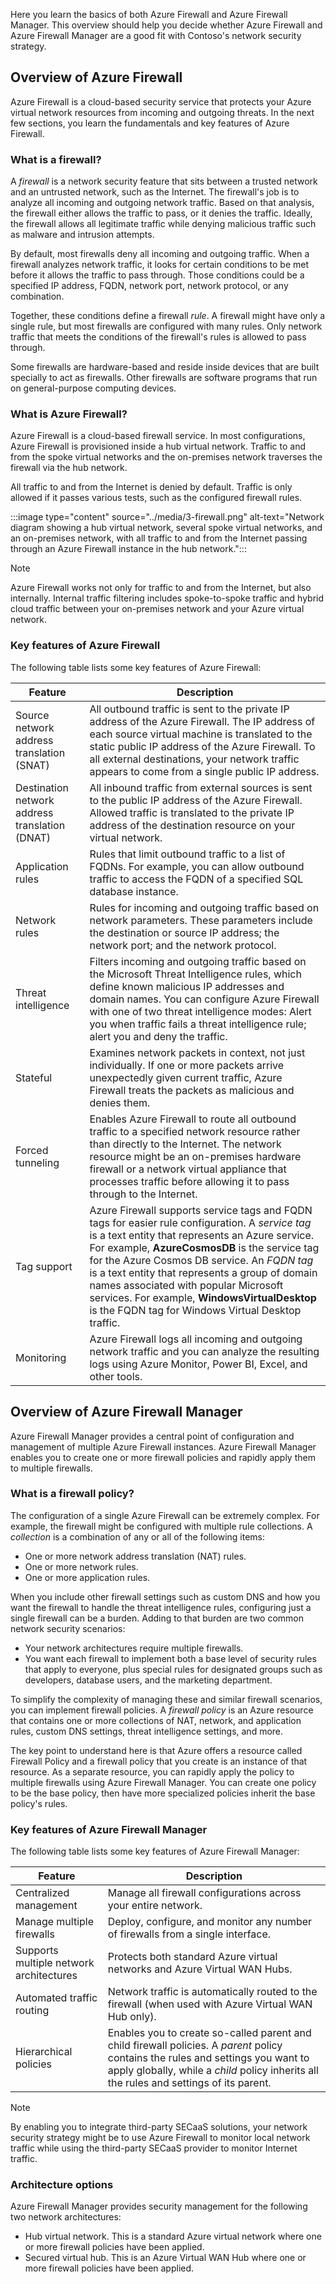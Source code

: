 Here you learn the basics of both Azure Firewall and Azure Firewall Manager. This overview should help you decide whether Azure Firewall and Azure Firewall Manager are a good fit with Contoso's network security strategy.

## Overview of Azure Firewall

Azure Firewall is a cloud-based security service that protects your Azure virtual network resources from incoming and outgoing threats. In the next few sections, you learn the fundamentals and key features of Azure Firewall.

### What is a firewall?

A *firewall* is a network security feature that sits between a trusted network and an untrusted network, such as the Internet. The firewall's job is to analyze all incoming and outgoing network traffic. Based on that analysis, the firewall either allows the traffic to pass, or it denies the traffic. Ideally, the firewall allows all legitimate traffic while denying malicious traffic such as malware and intrusion attempts.

By default, most firewalls deny all incoming and outgoing traffic. When a firewall analyzes network traffic, it looks for certain conditions to be met before it allows the traffic to pass through. Those conditions could be a specified IP address, FQDN, network port, network protocol, or any combination.

Together, these conditions define a firewall *rule*. A firewall might have only a single rule, but most firewalls are configured with many rules. Only network traffic that meets the conditions of the firewall's rules is allowed to pass through.

Some firewalls are hardware-based and reside inside devices that are built specially to act as firewalls. Other firewalls are software programs that run on general-purpose computing devices.

### What is Azure Firewall?

Azure Firewall is a cloud-based firewall service. In most configurations, Azure Firewall is provisioned inside a hub virtual network. Traffic to and from the spoke virtual networks and the on-premises network traverses the firewall via the hub network.

All traffic to and from the Internet is denied by default. Traffic is only allowed if it passes various tests, such as the configured firewall rules.

:::image type="content" source="../media/3-firewall.png" alt-text="Network diagram showing a hub virtual network, several spoke virtual networks, and an on-premises network, with all traffic to and from the Internet passing through an Azure Firewall instance in the hub network.":::

> [!NOTE]
> Azure Firewall works not only for traffic to and from the Internet, but also internally. Internal traffic filtering includes spoke-to-spoke traffic and hybrid cloud traffic between your on-premises network and your Azure virtual network.

### Key features of Azure Firewall

The following table lists some key features of Azure Firewall:

|Feature  |Description  |
|---------|---------|
|Source network address translation (SNAT)     |All outbound traffic is sent to the private IP address of the Azure Firewall. The IP address of each source virtual machine is translated to the static public IP address of the Azure Firewall. To all external destinations, your network traffic appears to come from a single public IP address.         |
|Destination network address translation (DNAT)     |All inbound traffic from external sources is sent to the public IP address of the Azure Firewall. Allowed traffic is translated to the private IP address of the destination resource on your virtual network.         |
|Application rules     |Rules that limit outbound traffic to a list of FQDNs. For example, you can  allow outbound traffic to access the FQDN of a specified SQL database instance.         |
|Network rules     |Rules for incoming and outgoing traffic based on network parameters. These parameters include the destination or source IP address; the network port; and the network protocol.         |
|Threat intelligence     |Filters incoming and outgoing traffic based on the Microsoft Threat Intelligence rules, which define known malicious IP addresses and domain names. You can configure Azure Firewall with one of two threat intelligence modes: Alert you when traffic fails a threat intelligence rule; alert you and deny the traffic.         |
|Stateful     |Examines network packets in context, not just individually. If one or more packets arrive unexpectedly given current traffic, Azure Firewall treats the packets as malicious and denies them.         |
|Forced tunneling     |Enables Azure Firewall to route all outbound traffic to a specified network resource rather than directly to the Internet. The network resource might be an on-premises hardware firewall or a network virtual appliance that processes traffic before allowing it to pass through to the Internet.         |
|Tag support     |Azure Firewall supports service tags and FQDN tags for easier rule configuration. A *service tag* is a text entity that represents an Azure service. For example, **AzureCosmosDB** is the service tag for the Azure Cosmos DB service. An *FQDN tag* is a text entity that represents a group of domain names associated with popular Microsoft services. For example, **WindowsVirtualDesktop** is the FQDN tag for Windows Virtual Desktop traffic.   |
|Monitoring     |Azure Firewall logs all incoming and outgoing network traffic and you can analyze the resulting logs using Azure Monitor, Power BI, Excel, and other tools.         |

## Overview of Azure Firewall Manager

Azure Firewall Manager provides a central point of configuration and management of multiple Azure Firewall instances. Azure Firewall Manager enables you to create one or more firewall policies and rapidly apply them to multiple firewalls.

### What is a firewall policy?

The configuration of a single Azure Firewall can be extremely complex. For example, the firewall might be configured with multiple rule collections. A *collection* is a combination of any or all of the following items:

- One or more network address translation (NAT) rules.
- One or more network rules.
- One or more application rules.

When you include other firewall settings such as custom DNS and how you want the firewall to handle the threat intelligence rules, configuring just a single firewall can be a burden. Adding to that burden are two common network security scenarios:

- Your network architectures require multiple firewalls.
- You want each firewall to implement both a base level of security rules that apply to everyone, plus special rules for designated groups such as developers, database users, and the marketing department.

To simplify the complexity of managing these and similar firewall scenarios, you can implement firewall policies. A *firewall policy* is an Azure resource that contains one or more collections of NAT, network, and application rules, custom DNS settings, threat intelligence settings, and more.

The key point to understand here is that Azure offers a resource called Firewall Policy and a firewall policy that you create is an instance of that resource. As a separate resource, you can rapidly apply the policy to multiple firewalls using Azure Firewall Manager. You can create one policy to be the base policy, then have more specialized policies inherit the base policy's rules.

### Key features of Azure Firewall Manager

The following table lists some key features of Azure Firewall Manager:

|Feature  |Description  |
|---------|---------|
|Centralized management     |Manage all firewall configurations across your entire network.         |
|Manage multiple firewalls     |Deploy, configure, and monitor any number of firewalls from a single interface.         |
|Supports multiple network architectures     |Protects both standard Azure virtual networks and Azure Virtual WAN Hubs.         |
|Automated traffic routing     |Network traffic is automatically routed to the firewall (when used with Azure Virtual WAN Hub only).         |
|Hierarchical policies     |Enables you to create so-called parent and child firewall policies. A *parent* policy contains the rules and settings you want to apply globally, while a *child* policy inherits all the rules and settings of its parent.         ||Support for third-party security providers     |Enables you to integrate third-party security as a service (SECaaS) solutions to protect your network's Internet connection.         |

> [!NOTE]
> By enabling you to integrate third-party SECaaS solutions, your network security strategy might be to use Azure Firewall to monitor local network traffic while using the third-party SECaaS provider to monitor Internet traffic.

### Architecture options

Azure Firewall Manager provides security management for the following two network architectures:

- Hub virtual network. This is a standard Azure virtual network where one or more firewall policies have been applied.
- Secured virtual hub. This is an Azure Virtual WAN Hub where one or more firewall policies have been applied.